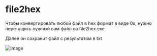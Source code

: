 # file2hex
Чтобы конвертировать любой файл в hex формат в виде 0x, нужно перетащить нужный вам файл на file2hex.exe

Далее он сохранит файл с результатом в txt 

![image](https://user-images.githubusercontent.com/53594431/220843318-3dd1ecce-4a29-47db-8fb3-4af6a7a82488.png)

